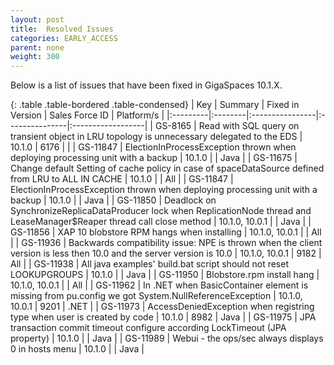 ```yaml
---
layout: post
title:  Resolved Issues
categories: EARLY_ACCESS
parent: none
weight: 300
---
```



Below is a list of issues that have been fixed in GigaSpaces 10.1.X.



{: .table .table-bordered .table-condensed}
| Key | Summary | Fixed in Version | Sales Force ID | Platform/s |
|:---------|:--------|:----------------|:---------------|:------------------|
| GS-8165  | Read with SQL query on transient object in LRU topology is unnecessary delegated to the EDS | 10.1.0 | 6176 |  |
| <nobr>GS-11847</nobr> | ElectionInProcessException thrown when deploying processing unit with a backup | 10.1.0 |  | Java |
| GS-11675 | Change default Setting of cache policy in case of spaceDataSource defined from LRU to ALL IN CACHE | 10.1.0 |  | All |
| GS-11847 | ElectionInProcessException thrown when deploying processing unit with a backup | 10.1.0 |  | Java |
| GS-11850 | Deadlock on SynchronizeReplicaDataProducer lock when ReplicationNode thread and LeaseManager$Reaper thread call close method | 10.1.0, 10.0.1  |  | Java |
| GS-11856 | XAP 10 blobstore RPM hangs when installing | 10.1.0, 10.0.1  |  | All |
| GS-11936 | Backwards compatibility issue: NPE is thrown when the client version is less then 10.0 and the server version is 10.0 | 10.1.0, 10.0.1 | 9182 | All |
| GS-11938 | All java examples' build.bat script should not reset LOOKUPGROUPS | 10.1.0 | | Java |
| GS-11950 | Blobstore.rpm install hang | 10.1.0, 10.0.1 |  | All |
| GS-11962 | In .NET when BasicContainer element is missing from pu.config we got System.NullReferenceException | 10.1.0, 10.0.1 | 9201  | .NET |
| GS-11973 | AccessDeniedException when registring type when user is created by code | 10.1.0 | 8982  | Java |
| GS-11975 | JPA transaction commit timeout configure according LockTimeout (JPA property) | 10.1.0 |  | Java |
| GS-11989 | Webui - the ops/sec always displays 0 in hosts menu | 10.1.0 |  | Java |
